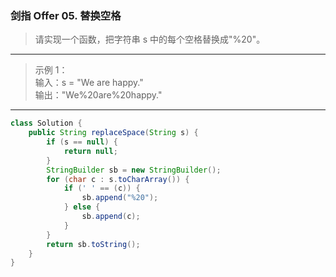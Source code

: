 ### 剑指 Offer 05. 替换空格

>请实现一个函数，把字符串 s 中的每个空格替换成"%20"。   
***
>示例 1：   
>输入：s = "We are happy."   
>输出："We%20are%20happy."   
***
```java
class Solution {
    public String replaceSpace(String s) {
        if (s == null) {
            return null;
        }
        StringBuilder sb = new StringBuilder();
        for (char c : s.toCharArray()) {
            if (' ' == (c)) {
                sb.append("%20");
            } else {
                sb.append(c);
            }
        }
        return sb.toString();
    }
}
```